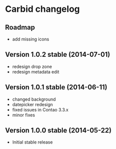 Carbid changelog
===========================

Roadmap
---------------------------------
- add missing icons


Version 1.0.2 stable (2014-07-01)
---------------------------------
- redesign drop zone
- redesign metadata edit


Version 1.0.1 stable (2014-06-11)
---------------------------------
- changed background
- datepicker redesign
- fixed issues in Contao 3.3.x
- minor fixes


Version 1.0.0 stable (2014-05-22)
---------------------------------
- Initial stable release
